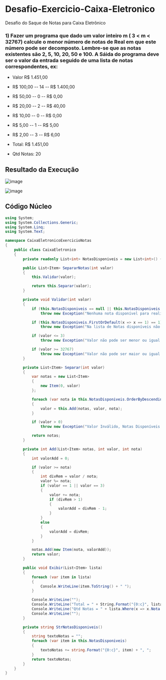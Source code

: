 # Desafio-Exercicio-Caixa-Eletronico

Desafio do Saque de Notas para Caixa Eletrônico

### 1) Fazer um programa que dado um valor inteiro m ( 3 < m < 32767) calcule o menor número de notas de Real em que este número pode ser decomposto. Lembre-se que as notas existentes são 2, 5, 10, 20, 50 e 100. A Sáida do programa deve ser o valor da entrada seguido de uma lista de notas correspondentes, ex:

- Valor R$ 1.451,00
- R$ 100,00 -- 14 -- R$ 1.400,00
- R$  50,00 --  0 -- R$     0,00
- R$  20,00 --  2 -- R$    40,00
- R$  10,00 --  0 -- R$     0,00
- R$   5,00 --  1 -- R$     5,00
- R$   2,00 --  3 -- R$     6,00

- Total: R$ 1.451,00
- Qtd Notas: 20

## Resultado da Execução

![image](https://user-images.githubusercontent.com/30643035/69021595-bda5ff00-098e-11ea-8e4a-5c9274ee156a.png)

![image](https://user-images.githubusercontent.com/30643035/69021644-e62df900-098e-11ea-9a0d-78af3c580f66.png)

## Código Núcleo

```c#
using System;
using System.Collections.Generic;
using System.Linq;
using System.Text;

namespace CaixaEletronicoExercicioNotas
{
    public class CaixaEletronico
    {
        private readonly List<int> NotasDisponiveis = new List<int>() { 2, 5, 10, 20, 50, 100 };

        public List<Item> SepararNotas(int valor)
        {
            this.Validar(valor);

            return this.Separar(valor);
        }

        private void Validar(int valor)
        {
            if (this.NotasDisponiveis == null || this.NotasDisponiveis.Count() == 0)
                throw new Exception("Nenhuma nota disponível para realizar o Saque");

            if (this.NotasDisponiveis.FirstOrDefault(x => x == 1) == 1)
                throw new Exception("Na lista de Notas disponíveis não pode ser adicionado a nota R$ 1,00");

            if (valor <= 3)
                throw new Exception("Valor não pode ser menor ou igual a R$ 3,00 Reais");

            if (valor >= 32767)
                throw new Exception("Valor não pode ser maior ou igual a R$ 32.767,00 Reais");
        }

        private List<Item> Separar(int valor)
        {
            var notas = new List<Item>
            {
                new Item(0, valor)
            };

            foreach (var nota in this.NotasDisponiveis.OrderByDescending(x => x))
            {
                valor = this.Add(notas, valor, nota);
            }

            if (valor > 0)
                throw new Exception("Valor Inválido, Notas Disponíveis " + this.StrNotasDisponiveis());

            return notas;
        }

        private int Add(List<Item> notas, int valor, int nota)
        {
            int valorAdd = 0;

            if (valor >= nota)
            {
                int divRem = valor / nota;
                valor %= nota;
                if (valor == 1 || valor == 3)
                {
                    valor += nota;
                    if (divRem > 1)
                    {
                        valorAdd = divRem - 1;
                    }
                }
                else
                {
                    valorAdd = divRem;
                }
            }

            notas.Add(new Item(nota, valorAdd));
            return valor;
        }

        public void Exibir(List<Item> lista)
        {
            foreach (var item in lista)
            {
                Console.WriteLine(item.ToString() + " ");
            }

            Console.WriteLine("");
            Console.WriteLine("Total = " + String.Format("{0:c}", lista.Where(x => x.Nota != 0).Sum(p => p.ValorTotal)));
            Console.WriteLine("Qtd Notas = " + lista.Where(x => x.Nota != 0).Sum(p => p.Valor));
            Console.WriteLine("");
        }

        private string StrNotasDisponiveis()
        {
            string textoNotas = "";
            foreach (var item in this.NotasDisponiveis)
            {
                textoNotas += string.Format("{0:c}", item) + ", ";
            }
            return textoNotas;
        }
    }
}
```
